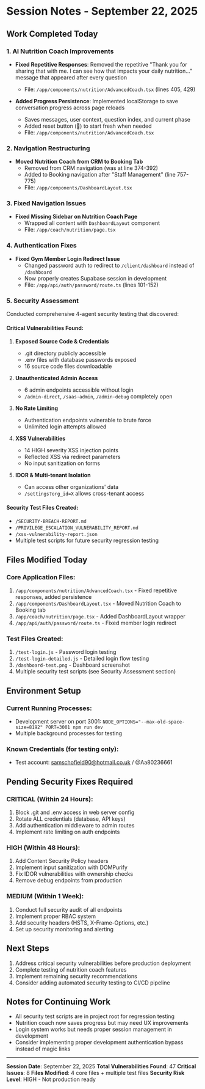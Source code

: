 # Session Notes - September 22, 2025

## Work Completed Today

### 1. AI Nutrition Coach Improvements

- **Fixed Repetitive Responses**: Removed the repetitive "Thank you for sharing that with me. I can see how that impacts your daily nutrition..." message that appeared after every question
  - File: `/app/components/nutrition/AdvancedCoach.tsx` (lines 405, 429)

- **Added Progress Persistence**: Implemented localStorage to save conversation progress across page reloads
  - Saves messages, user context, question index, and current phase
  - Added reset button (🔄) to start fresh when needed
  - File: `/app/components/nutrition/AdvancedCoach.tsx`

### 2. Navigation Restructuring

- **Moved Nutrition Coach from CRM to Booking Tab**
  - Removed from CRM navigation (was at line 374-392)
  - Added to Booking navigation after "Staff Management" (line 757-775)
  - File: `/app/components/DashboardLayout.tsx`

### 3. Fixed Navigation Issues

- **Fixed Missing Sidebar on Nutrition Coach Page**
  - Wrapped all content with `DashboardLayout` component
  - File: `/app/coach/nutrition/page.tsx`

### 4. Authentication Fixes

- **Fixed Gym Member Login Redirect Issue**
  - Changed password auth to redirect to `/client/dashboard` instead of `/dashboard`
  - Now properly creates Supabase session in development
  - File: `/app/api/auth/password/route.ts` (lines 101-152)

### 5. Security Assessment

Conducted comprehensive 4-agent security testing that discovered:

#### Critical Vulnerabilities Found:

1. **Exposed Source Code & Credentials**
   - .git directory publicly accessible
   - .env files with database passwords exposed
   - 16 source code files downloadable

2. **Unauthenticated Admin Access**
   - 6 admin endpoints accessible without login
   - `/admin-direct`, `/saas-admin`, `/admin-debug` completely open

3. **No Rate Limiting**
   - Authentication endpoints vulnerable to brute force
   - Unlimited login attempts allowed

4. **XSS Vulnerabilities**
   - 14 HIGH severity XSS injection points
   - Reflected XSS via redirect parameters
   - No input sanitization on forms

5. **IDOR & Multi-tenant Isolation**
   - Can access other organizations' data
   - `/settings?org_id=X` allows cross-tenant access

#### Security Test Files Created:

- `/SECURITY-BREACH-REPORT.md`
- `/PRIVILEGE_ESCALATION_VULNERABILITY_REPORT.md`
- `/xss-vulnerability-report.json`
- Multiple test scripts for future security regression testing

## Files Modified Today

### Core Application Files:

1. `/app/components/nutrition/AdvancedCoach.tsx` - Fixed repetitive responses, added persistence
2. `/app/components/DashboardLayout.tsx` - Moved Nutrition Coach to Booking tab
3. `/app/coach/nutrition/page.tsx` - Added DashboardLayout wrapper
4. `/app/api/auth/password/route.ts` - Fixed member login redirect

### Test Files Created:

1. `/test-login.js` - Password login testing
2. `/test-login-detailed.js` - Detailed login flow testing
3. `/dashboard-test.png` - Dashboard screenshot
4. Multiple security test scripts (see Security Assessment section)

## Environment Setup

### Current Running Processes:

- Development server on port 3001: `NODE_OPTIONS="--max-old-space-size=8192" PORT=3001 npm run dev`
- Multiple background processes for testing

### Known Credentials (for testing only):

- Test account: samschofield90@hotmail.co.uk / @Aa80236661

## Pending Security Fixes Required

### CRITICAL (Within 24 Hours):

1. Block .git and .env access in web server config
2. Rotate ALL credentials (database, API keys)
3. Add authentication middleware to admin routes
4. Implement rate limiting on auth endpoints

### HIGH (Within 48 Hours):

1. Add Content Security Policy headers
2. Implement input sanitization with DOMPurify
3. Fix IDOR vulnerabilities with ownership checks
4. Remove debug endpoints from production

### MEDIUM (Within 1 Week):

1. Conduct full security audit of all endpoints
2. Implement proper RBAC system
3. Add security headers (HSTS, X-Frame-Options, etc.)
4. Set up security monitoring and alerting

## Next Steps

1. Address critical security vulnerabilities before production deployment
2. Complete testing of nutrition coach features
3. Implement remaining security recommendations
4. Consider adding automated security testing to CI/CD pipeline

## Notes for Continuing Work

- All security test scripts are in project root for regression testing
- Nutrition coach now saves progress but may need UX improvements
- Login system works but needs proper session management in development
- Consider implementing proper development authentication bypass instead of magic links

---

**Session Date**: September 22, 2025
**Total Vulnerabilities Found**: 47
**Critical Issues**: 8
**Files Modified**: 4 core files + multiple test files
**Security Risk Level**: HIGH - Not production ready
